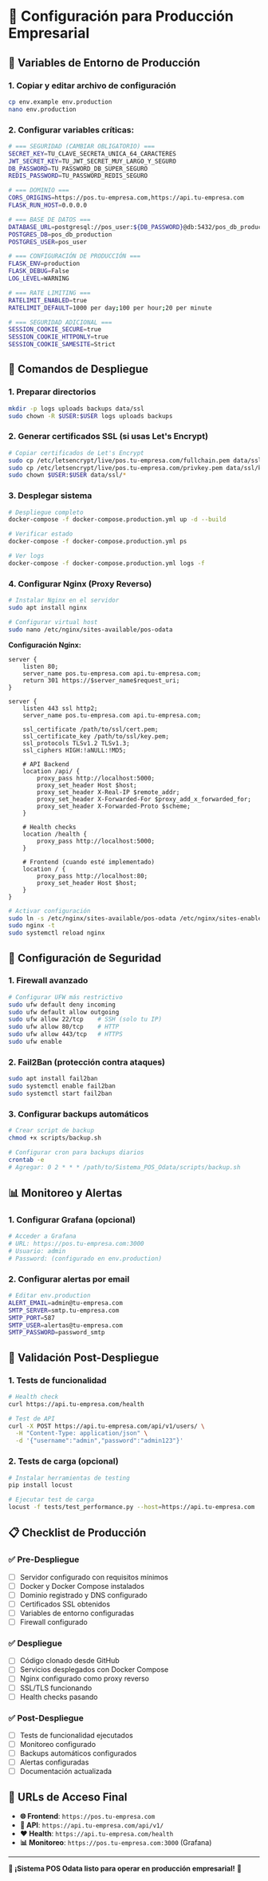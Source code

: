 # 🏢 Configuración para Producción Empresarial

## 🔧 Variables de Entorno de Producción

### 1. Copiar y editar archivo de configuración
```bash
cp env.example env.production
nano env.production
```

### 2. Configurar variables críticas:
```bash
# === SEGURIDAD (CAMBIAR OBLIGATORIO) ===
SECRET_KEY=TU_CLAVE_SECRETA_UNICA_64_CARACTERES
JWT_SECRET_KEY=TU_JWT_SECRET_MUY_LARGO_Y_SEGURO
DB_PASSWORD=TU_PASSWORD_DB_SUPER_SEGURO
REDIS_PASSWORD=TU_PASSWORD_REDIS_SEGURO

# === DOMINIO ===
CORS_ORIGINS=https://pos.tu-empresa.com,https://api.tu-empresa.com
FLASK_RUN_HOST=0.0.0.0

# === BASE DE DATOS ===
DATABASE_URL=postgresql://pos_user:${DB_PASSWORD}@db:5432/pos_db_production
POSTGRES_DB=pos_db_production
POSTGRES_USER=pos_user

# === CONFIGURACIÓN DE PRODUCCIÓN ===
FLASK_ENV=production
FLASK_DEBUG=False
LOG_LEVEL=WARNING

# === RATE LIMITING ===
RATELIMIT_ENABLED=true
RATELIMIT_DEFAULT=1000 per day;100 per hour;20 per minute

# === SEGURIDAD ADICIONAL ===
SESSION_COOKIE_SECURE=true
SESSION_COOKIE_HTTPONLY=true
SESSION_COOKIE_SAMESITE=Strict
```

## 🚀 Comandos de Despliegue

### 1. Preparar directorios
```bash
mkdir -p logs uploads backups data/ssl
sudo chown -R $USER:$USER logs uploads backups
```

### 2. Generar certificados SSL (si usas Let's Encrypt)
```bash
# Copiar certificados de Let's Encrypt
sudo cp /etc/letsencrypt/live/pos.tu-empresa.com/fullchain.pem data/ssl/cert.pem
sudo cp /etc/letsencrypt/live/pos.tu-empresa.com/privkey.pem data/ssl/key.pem
sudo chown $USER:$USER data/ssl/*
```

### 3. Desplegar sistema
```bash
# Despliegue completo
docker-compose -f docker-compose.production.yml up -d --build

# Verificar estado
docker-compose -f docker-compose.production.yml ps

# Ver logs
docker-compose -f docker-compose.production.yml logs -f
```

### 4. Configurar Nginx (Proxy Reverso)
```bash
# Instalar Nginx en el servidor
sudo apt install nginx

# Configurar virtual host
sudo nano /etc/nginx/sites-available/pos-odata
```

**Configuración Nginx:**
```nginx
server {
    listen 80;
    server_name pos.tu-empresa.com api.tu-empresa.com;
    return 301 https://$server_name$request_uri;
}

server {
    listen 443 ssl http2;
    server_name pos.tu-empresa.com api.tu-empresa.com;

    ssl_certificate /path/to/ssl/cert.pem;
    ssl_certificate_key /path/to/ssl/key.pem;
    ssl_protocols TLSv1.2 TLSv1.3;
    ssl_ciphers HIGH:!aNULL:!MD5;

    # API Backend
    location /api/ {
        proxy_pass http://localhost:5000;
        proxy_set_header Host $host;
        proxy_set_header X-Real-IP $remote_addr;
        proxy_set_header X-Forwarded-For $proxy_add_x_forwarded_for;
        proxy_set_header X-Forwarded-Proto $scheme;
    }

    # Health checks
    location /health {
        proxy_pass http://localhost:5000;
    }

    # Frontend (cuando esté implementado)
    location / {
        proxy_pass http://localhost:80;
        proxy_set_header Host $host;
    }
}
```

```bash
# Activar configuración
sudo ln -s /etc/nginx/sites-available/pos-odata /etc/nginx/sites-enabled/
sudo nginx -t
sudo systemctl reload nginx
```

## 🔐 Configuración de Seguridad

### 1. Firewall avanzado
```bash
# Configurar UFW más restrictivo
sudo ufw default deny incoming
sudo ufw default allow outgoing
sudo ufw allow 22/tcp    # SSH (solo tu IP)
sudo ufw allow 80/tcp    # HTTP
sudo ufw allow 443/tcp   # HTTPS
sudo ufw enable
```

### 2. Fail2Ban (protección contra ataques)
```bash
sudo apt install fail2ban
sudo systemctl enable fail2ban
sudo systemctl start fail2ban
```

### 3. Configurar backups automáticos
```bash
# Crear script de backup
chmod +x scripts/backup.sh

# Configurar cron para backups diarios
crontab -e
# Agregar: 0 2 * * * /path/to/Sistema_POS_Odata/scripts/backup.sh
```

## 📊 Monitoreo y Alertas

### 1. Configurar Grafana (opcional)
```bash
# Acceder a Grafana
# URL: https://pos.tu-empresa.com:3000
# Usuario: admin
# Password: (configurado en env.production)
```

### 2. Configurar alertas por email
```bash
# Editar env.production
ALERT_EMAIL=admin@tu-empresa.com
SMTP_SERVER=smtp.tu-empresa.com
SMTP_PORT=587
SMTP_USER=alertas@tu-empresa.com
SMTP_PASSWORD=password_smtp
```

## 🧪 Validación Post-Despliegue

### 1. Tests de funcionalidad
```bash
# Health check
curl https://api.tu-empresa.com/health

# Test de API
curl -X POST https://api.tu-empresa.com/api/v1/users/ \
  -H "Content-Type: application/json" \
  -d '{"username":"admin","password":"admin123"}'
```

### 2. Tests de carga (opcional)
```bash
# Instalar herramientas de testing
pip install locust

# Ejecutar test de carga
locust -f tests/test_performance.py --host=https://api.tu-empresa.com
```

## 📋 Checklist de Producción

### ✅ Pre-Despliegue
- [ ] Servidor configurado con requisitos mínimos
- [ ] Docker y Docker Compose instalados
- [ ] Dominio registrado y DNS configurado
- [ ] Certificados SSL obtenidos
- [ ] Variables de entorno configuradas
- [ ] Firewall configurado

### ✅ Despliegue
- [ ] Código clonado desde GitHub
- [ ] Servicios desplegados con Docker Compose
- [ ] Nginx configurado como proxy reverso
- [ ] SSL/TLS funcionando
- [ ] Health checks pasando

### ✅ Post-Despliegue
- [ ] Tests de funcionalidad ejecutados
- [ ] Monitoreo configurado
- [ ] Backups automáticos configurados
- [ ] Alertas configuradas
- [ ] Documentación actualizada

## 🎯 URLs de Acceso Final

- **🌐 Frontend**: `https://pos.tu-empresa.com`
- **🔌 API**: `https://api.tu-empresa.com/api/v1/`
- **❤️ Health**: `https://api.tu-empresa.com/health`
- **📊 Monitoreo**: `https://pos.tu-empresa.com:3000` (Grafana)

---

**🎉 ¡Sistema POS Odata listo para operar en producción empresarial!** 🎉

